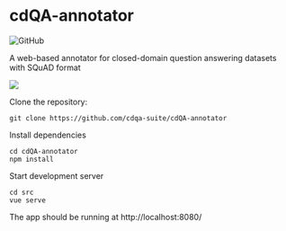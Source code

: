 # cdQA-annotator

![GitHub](https://img.shields.io/github/license/cdqa-suite/cdQA-annotator.svg)

A web-based annotator for closed-domain question answering datasets with SQuAD format

![](https://cdqa-suite.github.io/cdQA-website/img/suite-3.5c84e524.png)

Clone the repository:

```shell
git clone https://github.com/cdqa-suite/cdQA-annotator
```

Install dependencies

```shell
cd cdQA-annotator
npm install
```

Start development server

```shell
cd src
vue serve
```

The app should be running at http://localhost:8080/